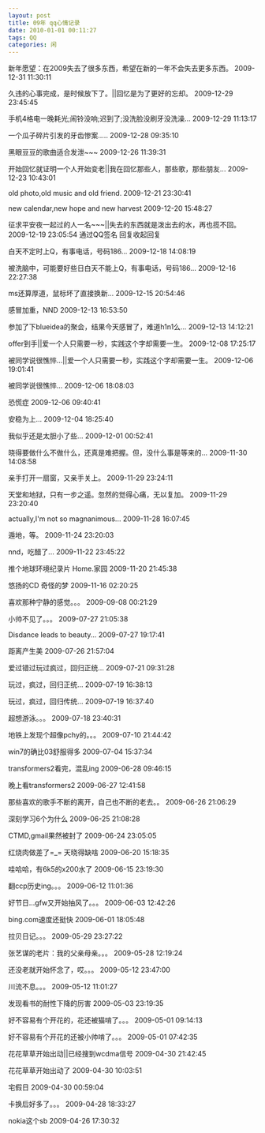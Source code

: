 ```yaml
---
layout: post
title: 09年 qq心情记录
date: 2010-01-01 00:11:27
tags: QQ
categories: 闲
---
```

新年愿望：在2009失去了很多东西，希望在新的一年不会失去更多东西。
2009-12-31 11:30:11

久违的心事完成，是时候放下了。||回忆是为了更好的忘却。
2009-12-29 23:45:45

手机4格电一晚耗光;闹铃没响;迟到了;没洗脸没刷牙没洗澡...
2009-12-29 11:13:17

一个瓜子碎片引发的牙齿惨案.....
2009-12-28 09:35:10

黑眼豆豆的歌曲适合发泄~~~
2009-12-26 11:39:31

开始回忆就证明一个人开始变老||我在回忆那些人，那些歌，那些朋友...
2009-12-23 10:43:01

old photo,old music and old friend.
2009-12-21 23:30:41

new calendar,new hope and new harvest
2009-12-20 15:48:27

征求平安夜一起过的人一名~~~||失去的东西就是泼出去的水，再也揽不回。
2009-12-19 23:05:54 通过QQ签名 回复收起回复

白天不定时上Q，有事电话，号码186...
2009-12-18 14:08:19

被洗脑中，可能要好些日白天不能上Q，有事电话，号码186...
2009-12-16 22:27:38

ms还算厚道，鼠标坏了直接换新...
2009-12-15 20:54:46

感冒加重，NND
2009-12-13 16:53:50

参加了下blueidea的聚会，结果今天感冒了，难道h1n1么...
2009-12-13 14:12:21

offer到手||爱一个人只需要一秒，实践这个字却需要一生。
2009-12-08 17:25:17

被同学说很憔悴...||爱一个人只需要一秒，实践这个字却需要一生。
2009-12-06 19:01:41

被同学说很憔悴...
2009-12-06 18:08:03

恐慌症
2009-12-06 09:40:41

安稳为上...
2009-12-04 18:25:40

我似乎还是太胆小了些...
2009-12-01 00:52:41

晓得要做什么不做什么，还真是难把握。但，没什么事是等来的...
2009-11-30 14:08:58

亲手打开一扇窗，又亲手关上。
2009-11-29 23:24:11

天堂和地狱，只有一步之遥。忽然的觉得心痛，无以复加。
2009-11-29 23:20:40

actually,I'm not so magnanimous...
2009-11-28 16:07:45

遁地，等。
2009-11-24 23:20:03

nnd，吃醋了...
2009-11-22 23:45:22

推个地球环境纪录片 Home.家园
2009-11-20 21:45:38

悠扬的CD 奇怪的梦
2009-11-16 02:20:25

喜欢那种宁静的感觉。。。
2009-09-08 00:21:29

小帅不见了。。。
2009-07-27 21:05:38

Disdance leads to beauty...
2009-07-27 19:17:41

距离产生美
2009-07-26 21:57:04

爱过错过玩过疯过，回归正统...
2009-07-21 09:31:28

玩过，疯过，回归正统...
2009-07-19 16:38:13

玩过，疯过，回归传统...
2009-07-19 16:37:40

超想游泳。。。
2009-07-18 23:40:31

地铁上发现个超像pchy的。。。
2009-07-10 21:44:42

win7的确比03舒服得多
2009-07-04 15:37:34

transformers2看完，混乱ing
2009-06-28 09:46:15

晚上看transformers2
2009-06-27 12:41:58

那些喜欢的歌手不断的离开，自己也不断的老去。。
2009-06-26 21:06:29

深刻学习6个为什么
2009-06-25 21:08:28

CTMD,gmail果然被封了
2009-06-24 23:05:05

红烧肉做差了=_= 天晓得缺啥
2009-06-20 15:18:35

哇哈哈，有6k5的x200水了
2009-06-15 23:19:30

翻ccp历史ing。。。
2009-06-12 11:01:36

好节日...gfw又开始抽风了。。。
2009-06-03 12:42:26

bing.com速度还挺快
2009-06-01 18:05:48

拉贝日记。。。
2009-05-29 23:27:22

张艺谋的老片：我的父亲母亲。。。
2009-05-28 12:19:24

还没老就开始怀念了，哎。。。
2009-05-12 23:47:00

川流不息。。。
2009-05-12 11:01:27

发现看书的耐性下降的厉害
2009-05-03 23:19:35

好不容易有个开花的，花还被猫啃了。。。
2009-05-01 09:14:13

好不容易有个开花的还被小帅啃了。。。
2009-05-01 07:42:35

花花草草开始出动||已经搜到wcdma信号
2009-04-30 21:42:45

花花草草开始出动了
2009-04-30 10:03:51

宅假日
2009-04-30 00:59:04

卡换后好多了。。。
2009-04-28 18:33:27

nokia这个sb
2009-04-26 17:30:32